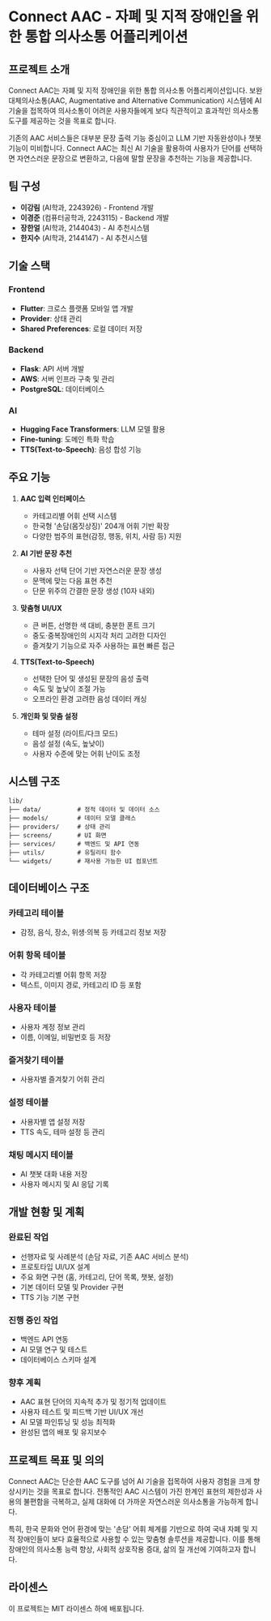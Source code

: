 # Connect AAC - 자폐 및 지적 장애인을 위한 통합 의사소통 어플리케이션


## 프로젝트 소개

Connect AAC는 자폐 및 지적 장애인을 위한 통합 의사소통 어플리케이션입니다. 보완대체의사소통(AAC, Augmentative and Alternative Communication) 시스템에 AI 기술을 접목하여 의사소통이 어려운 사용자들에게 보다 직관적이고 효과적인 의사소통 도구를 제공하는 것을 목표로 합니다.

기존의 AAC 서비스들은 대부분 문장 출력 기능 중심이고 LLM 기반 자동완성이나 챗봇 기능이 미비합니다. Connect AAC는 최신 AI 기술을 활용하여 사용자가 단어를 선택하면 자연스러운 문장으로 변환하고, 다음에 말할 문장을 추천하는 기능을 제공합니다.

## 팀 구성

- **이강림** (AI학과, 2243926) - Frontend 개발
- **이경준** (컴퓨터공학과, 2243115) - Backend 개발
- **장한얼** (AI학과, 2144043) - AI 추천시스템
- **한지수** (AI학과, 2144147) - AI 추천시스템

## 기술 스택

### Frontend
- **Flutter**: 크로스 플랫폼 모바일 앱 개발
- **Provider**: 상태 관리
- **Shared Preferences**: 로컬 데이터 저장

### Backend
- **Flask**: API 서버 개발
- **AWS**: 서버 인프라 구축 및 관리
- **PostgreSQL**: 데이터베이스

### AI
- **Hugging Face Transformers**: LLM 모델 활용
- **Fine-tuning**: 도메인 특화 학습
- **TTS(Text-to-Speech)**: 음성 합성 기능

## 주요 기능

1. **AAC 입력 인터페이스**
   - 카테고리별 어휘 선택 시스템
   - 한국형 '손담(몸짓상징)' 204개 어휘 기반 확장
   - 다양한 범주의 표현(감정, 행동, 위치, 사람 등) 지원

2. **AI 기반 문장 추천**
   - 사용자 선택 단어 기반 자연스러운 문장 생성
   - 문맥에 맞는 다음 표현 추천
   - 단문 위주의 간결한 문장 생성 (10자 내외)

3. **맞춤형 UI/UX**
   - 큰 버튼, 선명한 색 대비, 충분한 폰트 크기
   - 중도·중복장애인의 시지각 처리 고려한 디자인
   - 즐겨찾기 기능으로 자주 사용하는 표현 빠른 접근

4. **TTS(Text-to-Speech)**
   - 선택한 단어 및 생성된 문장의 음성 출력
   - 속도 및 높낮이 조절 가능
   - 오프라인 환경 고려한 음성 데이터 캐싱

5. **개인화 및 맞춤 설정**
   - 테마 설정 (라이트/다크 모드)
   - 음성 설정 (속도, 높낮이)
   - 사용자 수준에 맞는 어휘 난이도 조정

## 시스템 구조

```
lib/
├── data/          # 정적 데이터 및 데이터 소스
├── models/        # 데이터 모델 클래스
├── providers/     # 상태 관리
├── screens/       # UI 화면
├── services/      # 백엔드 및 API 연동
├── utils/         # 유틸리티 함수
└── widgets/       # 재사용 가능한 UI 컴포넌트
```

## 데이터베이스 구조

### 카테고리 테이블
- 감정, 음식, 장소, 위생·의복 등 카테고리 정보 저장

### 어휘 항목 테이블
- 각 카테고리별 어휘 항목 저장
- 텍스트, 이미지 경로, 카테고리 ID 등 포함

### 사용자 테이블
- 사용자 계정 정보 관리
- 이름, 이메일, 비밀번호 등 저장

### 즐겨찾기 테이블
- 사용자별 즐겨찾기 어휘 관리

### 설정 테이블
- 사용자별 앱 설정 저장
- TTS 속도, 테마 설정 등 관리

### 채팅 메시지 테이블
- AI 챗봇 대화 내용 저장
- 사용자 메시지 및 AI 응답 기록

## 개발 현황 및 계획

### 완료된 작업
- 선행자료 및 사례분석 (손담 자료, 기존 AAC 서비스 분석)
- 프로토타입 UI/UX 설계
- 주요 화면 구현 (홈, 카테고리, 단어 목록, 챗봇, 설정)
- 기본 데이터 모델 및 Provider 구현
- TTS 기능 기본 구현

### 진행 중인 작업
- 백엔드 API 연동
- AI 모델 연구 및 테스트
- 데이터베이스 스키마 설계

### 향후 계획
- AAC 표현 단어의 지속적 추가 및 정기적 업데이트
- 사용자 테스트 및 피드백 기반 UI/UX 개선
- AI 모델 파인튜닝 및 성능 최적화
- 완성된 앱의 배포 및 유지보수

## 프로젝트 목표 및 의의

Connect AAC는 단순한 AAC 도구를 넘어 AI 기술을 접목하여 사용자 경험을 크게 향상시키는 것을 목표로 합니다. 전통적인 AAC 시스템이 가진 한계인 표현의 제한성과 사용의 불편함을 극복하고, 실제 대화에 더 가까운 자연스러운 의사소통을 가능하게 합니다.

특히, 한국 문화와 언어 환경에 맞는 '손담' 어휘 체계를 기반으로 하여 국내 자폐 및 지적 장애인들이 보다 효율적으로 사용할 수 있는 맞춤형 솔루션을 제공합니다. 이를 통해 장애인의 의사소통 능력 향상, 사회적 상호작용 증대, 삶의 질 개선에 기여하고자 합니다.

## 라이센스

이 프로젝트는 MIT 라이센스 하에 배포됩니다.
